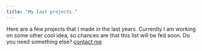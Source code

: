 ```yaml
---
title: "My last projects."
---
```

Here are a few projects that I made in the last years. Currently I am working on some other cool idea, so chances are that this list will be fed soon. Do you need something else? [contact me](\Contact)